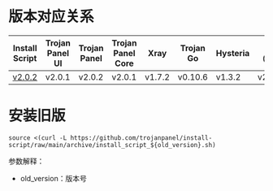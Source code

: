 # 版本对应关系

| Install Script                       | Trojan Panel UI | Trojan Panel | Trojan Panel Core | Xray   | Trojan Go | Hysteria | Caddy（NaiveProxy） |
|--------------------------------------|-----------------|--------------|-------------------|--------|-----------|----------|-------------------|
| [v2.0.2](./install_script_v2.0.2.sh) | v2.0.1          | v2.0.2       | v2.0.1            | v1.7.2 | v0.10.6   | v1.3.2   | v2.6.2            |

# 安装旧版

```shell
source <(curl -L https://github.com/trojanpanel/install-script/raw/main/archive/install_script_${old_version}.sh)
```

参数解释：

- old_version：版本号